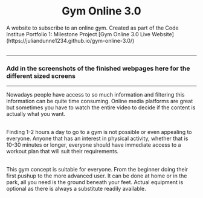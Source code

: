 <h1 align="center">Gym Online 3.0</h1>
A website to subscribe to an online gym. Created as part of the Code Institue Portfolio 1: Milestone Project 
[Gym Online 3.0 Live Website](https://juliandunne1234.github.io/gym-online-3.0/)<br><br>

***
### Add in the screenshots of the finished webpages here for the different sized screens
***

Nowadays people have access to so much information and filtering this information can be quite time consuming. Online media platforms are great but sometimes you have to watch the entire video to decide if the content is actually what you want.<br><br>

Finding 1-2 hours a day to go to a gym is not possible or even appealing to everyone. Anyone that has an interest in physical activity, whether that is 10-30 minutes or longer, everyone should have immediate access to a workout plan that will suit their requirements. <br><br>

This gym concept is suitable for everyone. From the beginner doing their first pushup to the more advanced user. It can be done at home or in the park, all you need is the ground beneath your feet. Actual equipment is optional as there is always a substitute readily available.<br><br>
